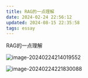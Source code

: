 ```yaml
---
title: RAG的一点理解
date: 2024-02-24 22:56:12
updated: 2024-08-15 22:35:58
tags: essay
---
```

RAG的一点理解

![image-20240224214019552](https://wxwwt-oss.oss-cn-hangzhou.aliyuncs.com/imgRepo/image-20240224214019552.png)

![image-20240224221830088](https://wxwwt-oss.oss-cn-hangzhou.aliyuncs.com/imgRepo/image-20240224221830088.png)